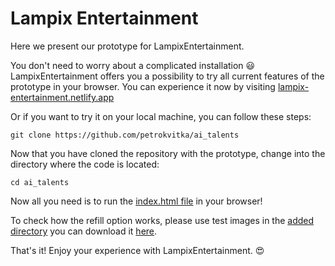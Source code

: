 # Lampix Entertainment

Here we present our prototype for LampixEntertainment.

You don't need to worry about a complicated installation :smiley: LampixEntertainment offers you a possibility to try all current features of the prototype in your browser. 
You can experience it now by visiting [lampix-entertainment.netlify.app](https://lampix-entertainment.netlify.app/)

Or if you want to try it on your local machine, you can follow these steps:

`git clone https://github.com/petrokvitka/ai_talents`

Now that you have cloned the repository with the prototype, change into the directory where the code is located:

`cd ai_talents`

Now all you need is to run the [index.html file](./index.html) in your browser! 

To check how the refill option works, please use test images in the [added directory](./test_images) you can download it [here](https://drive.google.com/drive/folders/1ayXgt5K634wf_Fyvakl3rHEinEjrLB_e?usp=sharing).

That's it! Enjoy your experience with LampixEntertainment. :heart_eyes:


